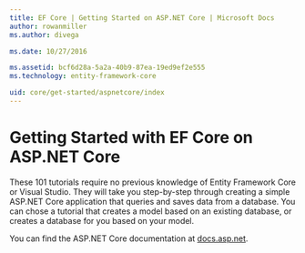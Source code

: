 ```yaml
---
title: EF Core | Getting Started on ASP.NET Core | Microsoft Docs
author: rowanmiller
ms.author: divega

ms.date: 10/27/2016

ms.assetid: bcf6d28a-5a2a-40b9-87ea-19ed9ef2e555
ms.technology: entity-framework-core

uid: core/get-started/aspnetcore/index
---
```

# Getting Started with EF Core on ASP.NET Core

These 101 tutorials require no previous knowledge of Entity Framework Core or Visual Studio. They will take you step-by-step through creating a simple ASP.NET Core application that queries and saves data from a database. You can chose a tutorial that creates a model based on an existing database, or creates a database for you based on your model.

You can find the ASP.NET Core documentation at [docs.asp.net](https://docs.asp.net).

